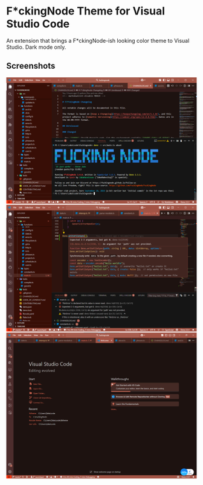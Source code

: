 # F\*ckingNode Theme for Visual Studio Code

An extension that brings a F\*ckingNode-ish looking color theme to Visual Studio. Dark mode only.

## Screenshots

![Preview 1](./media/ss1.png)
![Preview 2](./media/ss2.png)
![Preview 3](./media/ss3.png)
